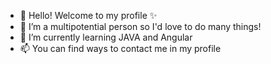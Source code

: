 - 👋 Hello! Welcome to my profile ✨
- 👀 I’m a multipotential person so I'd love to do many things!
- 🌱 I’m currently learning JAVA and Angular
- 📫 You can find ways to contact me in my profile

<!---
Aterg998/Aterg998 is a ✨ special  repository because its `README.md` (this file) appears on your GitHub profile.
You can click the Preview link to take a look at your changes.
--->
